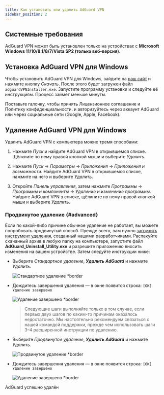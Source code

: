 ```yaml
---
title: Как установить или удалить AdGuard VPN
sidebar_position: 2
---
```


## Системные требования

AdGuard VPN может быть установлен только на устройствах с **Microsoft Windows 11/10/8.1/8/7/Vista SP2 (только веб-версия)**.

## Установка AdGuard VPN для Windows

Чтобы установить AdGuard VPN для Windows, зайдите на [наш сайт](https://adguard-vpn.net/welcome.html) и нажмите кнопку *Скачать*. После этого будет загружен файл `adguardVPNInstaller.exe`. Запустите программу установки и следуйте её инструкциям. Процесс займёт меньше минуты.

Поставьте галочку, чтобы принять Лицензионное соглашение и Политику конфиденциальности. и авторизуйтесь через аккаунт AdGuard или через социальные сети (Google, Apple, Facebook).

## Удаление AdGuard VPN для Windows

Удалить AdGuard VPN с компьютера можно тремя способами:

1. Нажмите *Пуск* и найдите AdGuard VPN в открывшемся списке. Щёлкните по нему правой кнопкой мыши и выберите *Удалить*.

2. Нажмите *Пуск* → *Параметры* → *Приложения* → *Приложения и возможности*. Найдите AdGuard VPN в открывшемся списке, нажмите на него и выберите *Удалить*.

3. Откройте *Панель управления*, затем нажмите *Программы* → *Программы и компоненты* → *Удаление и изменение программы*. Найдите AdGuard VPN в списке, щёлкните по нему правой кнопкой мыши и выберите *Удалить*.

### Продвинутое удаление {#advanced}

Если по какой-либо причине обычное удаление не работает, вы можете попробовать продвинутый способ. Прежде всего, вам нужно [загрузить инструмент удаления](https://cdn.adtidy.org/distr/windows/Uninstall_Utility.zip), созданный нашими разработчиками. Распакуйте скачанный архив в любую папку на компьютере, запустите файл **AdGuard_Uninstall_Utility.exe** и разрешите приложению вносить изменения на вашем устройстве. Затем следуйте инструкции ниже:

- Выберите *Стандартное удаление*, ***Удалить AdGuard*** и нажмите *Удалить*.

    ![Стандартное удаление *border](https://cdn.adguardvpn.com/content/kb/ad_blocker/windows/installation/standard-uninstall.png)

- Дождитесь завершения удаления — в окне появится строка: `[OK] Удаление завершено`

    ![Удаление завершено *border](https://cdn.adguardvpn.com/content/kb/ad_blocker/windows/installation/standard-uninstall-2.png)

    > Следующие шаги выполняйте только в том случае, если первых двух шагов по каким-то причинам оказалось недостаточно. Мы настоятельно рекомендуем связаться с нашей командой поддержки, прежде чем использовать шаги 3–4 расширенной инструкции по удалению.

- Выберите *Продвинутое удаление*, ***Удалить AdGuard*** и нажмите *Удалить*.

    ![Продвинутое удаление *border](https://cdn.adguardvpn.com/content/kb/ad_blocker/windows/installation/advanced-uninstall.png)

- Дождитесь завершения удаления — в окне появится строка: `[OK] Удаление завершено`

    ![Удаление завершено *border](https://cdn.adguardvpn.com/content/kb/ad_blocker/windows/installation/advanced-uninstall-2.png)

AdGuard успешно удалён
